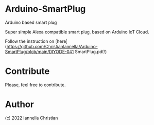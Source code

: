 # Arduino-SmartPlug
Arduino based smart plug 

Super simple Alexa compatible smart plug, based on Arduino IoT Cloud.

Follow the instruction on [here](https://github.com/ChristianIannella/Arduino-SmartPlug/blob/main/DIYODE-041 SmartPlug.pdf/)



# Contribute
Please, feel free to contribute.

# Author
(c) 2022 Iannella Christian
